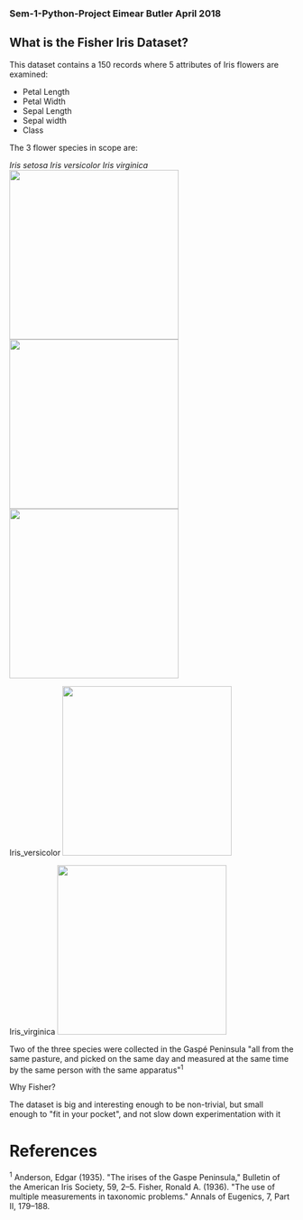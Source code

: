 ### Sem-1-Python-Project Eimear Butler April 2018

## What is the Fisher Iris Dataset? 
This dataset contains a 150 records where 5 attributes of Iris flowers are examined:
-	Petal Length 
-	Petal Width
-	Sepal Length
-	Sepal width
-	Class

The 3 flower species in scope are: 


*Iris setosa*                            *Iris versicolor*                    *Iris virginica*
<img src="https://upload.wikimedia.org/wikipedia/commons/5/56/Kosaciec_szczecinkowaty_Iris_setosa.jpg" width="300">   <img src="https://upload.wikimedia.org/wikipedia/commons/4/41/Iris_versicolor_3.jpg" width="300">    <img src="https://upload.wikimedia.org/wikipedia/commons/9/9f/Iris_virginica.jpg" width="300">


Iris_versicolor
<img src="https://upload.wikimedia.org/wikipedia/commons/4/41/Iris_versicolor_3.jpg" width="300">

Iris_virginica
<img src="https://upload.wikimedia.org/wikipedia/commons/9/9f/Iris_virginica.jpg" width="300">

Two of the three species were collected in the Gaspé Peninsula "all from the same pasture, and picked on the same day and measured at the same time by the same person with the same apparatus"<sup>1</sup>


Why Fisher?

The dataset is big and interesting enough to be non-trivial, but small enough to "fit in your pocket", and not slow down experimentation with it



# References 

<sup>1</sup> Anderson, Edgar (1935). "The irises of the Gaspe Peninsula," Bulletin of the American Iris Society, 59, 2–5.
Fisher, Ronald A. (1936). "The use of multiple measurements in taxonomic problems." Annals of Eugenics, 7, Part II, 179–188.

